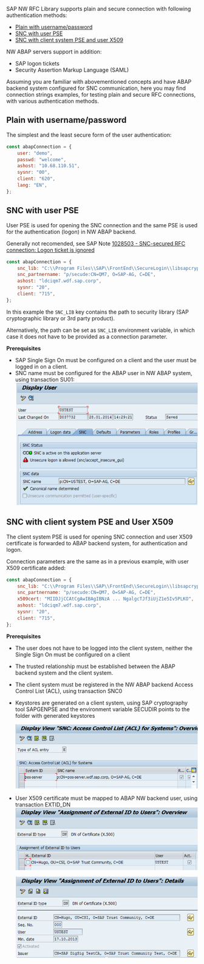 SAP NW RFC Library supports plain and secure connection with following authentication methods:

-   [Plain with username/password](#plain-with-usernamepassword)
-   [SNC with user PSE](#snc-with-user-pse)
-   [SNC with client system PSE and user X509](#snc-with-client-system-pse-and-user-x509)

NW ABAP servers support in addition:

-   SAP logon tickets
-   Security Assertion Markup Language (SAML)

Assuming you are familiar with abovementioned concepts and have ABAP backend system configured for SNC communication, here you may find connection strings examples, for testing plain and secure RFC connections, with various authentication methods.

## Plain with username/password

The simplest and the least secure form of the user authentication:

```javascript
const abapConnection = {
    user: "demo",
    passwd: "welcome",
    ashost: "10.68.110.51",
    sysnr: "00",
    client: "620",
    lang: "EN",
};
```

## SNC with user PSE

User PSE is used for opening the SNC connection and the same PSE is used for the authentication (logon) in NW ABAP backend.

Generally not recomended, see SAP Note [1028503 - SNC-secured RFC connection: Logon ticket is ignored](https://launchpad.support.sap.com/#/notes/1028503)

```javascript
const abapConnection = {
    snc_lib: "C:\\Program Files\\SAP\\FrontEnd\\SecureLogin\\libsapcrypto.dll",
    snc_partnername: "p/secude:CN=QM7, O=SAP-AG, C=DE",
    ashost: "ldciqm7.wdf.sap.corp",
    sysnr: "20",
    client: "715",
};
```

In this example the `SNC_LIB` key contains the path to security library (SAP cryptographic library or 3rd party product).

Alternatively, the path can be set as `SNC_LIB` environment variable, in which case it does not have to be provided as a connection parameter.

**Prerequisites**

-   SAP Single Sign On must be configured on a client and the user must be logged in on a client.
-   SNC name must be configured for the ABAP user in NW ABAP system, using transaction SU01:
    ![](assets/SU01-SNC.png)

## SNC with client system PSE and User X509

The client system PSE is used for opening SNC connection and user X509 certificate is forwarded to ABAP backend system, for authentication and logon.

Connection parameters are the same as in a previous example, with user X509 certificate added:

```javascript
const abapConnection = {
    snc_lib: "C:\\Program Files\\SAP\\FrontEnd\\SecureLogin\\libsapcrypto.dll",
    snc_partnername: "p/secude:CN=QM7, O=SAP-AG, C=DE",
    x509cert: "MIIDJjCCAtCgAwIBAgIBNzA ... NgalgcTJf3iUjZ1e5Iv5PLKO",
    ashost: "ldciqm7.wdf.sap.corp",
    sysnr: "20",
    client: "715",
};
```

**Prerequisites**

-   The user does not have to be logged into the client system, neither the Single Sign On must be configured on a client
-   The trusted relationship must be established between the ABAP backend system and the client system.
-   The client system must be registered in the NW ABAP backend Access Control List (ACL), using transaction SNC0
-   Keystores are generated on a client system, using SAP cryptography tool SAPGENPSE and the environment variable SECUDIR points to the folder with generated keystores

    ![](assets/SNC0-1.png)

-   User X509 certificate must be mapped to ABAP NW backend user, using transaction EXTID_DN
    ![](assets/EXTID_DN-1.png)

    ![](assets/EXTID_DN-2.png)
